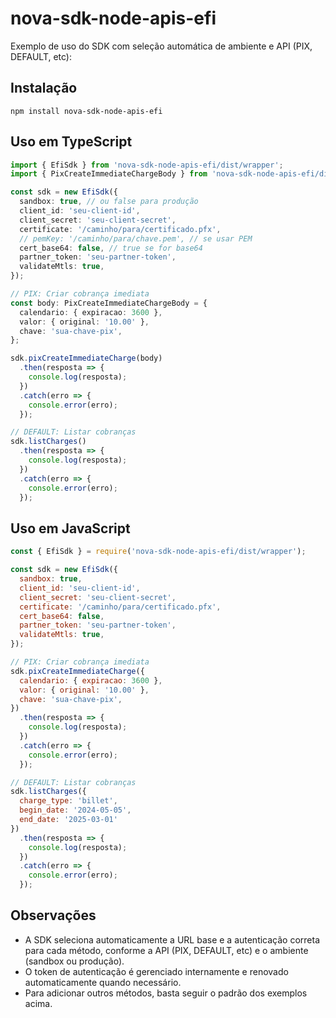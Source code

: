 # nova-sdk-node-apis-efi

Exemplo de uso do SDK com seleção automática de ambiente e API (PIX, DEFAULT, etc):

## Instalação

```
npm install nova-sdk-node-apis-efi
```

## Uso em TypeScript

```ts
import { EfiSdk } from 'nova-sdk-node-apis-efi/dist/wrapper';
import { PixCreateImmediateChargeBody } from 'nova-sdk-node-apis-efi/dist/types/pix';

const sdk = new EfiSdk({
  sandbox: true, // ou false para produção
  client_id: 'seu-client-id',
  client_secret: 'seu-client-secret',
  certificate: '/caminho/para/certificado.pfx',
  // pemKey: '/caminho/para/chave.pem', // se usar PEM
  cert_base64: false, // true se for base64
  partner_token: 'seu-partner-token',
  validateMtls: true,
});

// PIX: Criar cobrança imediata
const body: PixCreateImmediateChargeBody = {
  calendario: { expiracao: 3600 },
  valor: { original: '10.00' },
  chave: 'sua-chave-pix',
};

sdk.pixCreateImmediateCharge(body)
  .then(resposta => {
    console.log(resposta);
  })
  .catch(erro => {
    console.error(erro);
  });

// DEFAULT: Listar cobranças
sdk.listCharges()
  .then(resposta => {
    console.log(resposta);
  })
  .catch(erro => {
    console.error(erro);
  });
```

## Uso em JavaScript

```js
const { EfiSdk } = require('nova-sdk-node-apis-efi/dist/wrapper');

const sdk = new EfiSdk({
  sandbox: true,
  client_id: 'seu-client-id',
  client_secret: 'seu-client-secret',
  certificate: '/caminho/para/certificado.pfx',
  cert_base64: false,
  partner_token: 'seu-partner-token',
  validateMtls: true,
});

// PIX: Criar cobrança imediata
sdk.pixCreateImmediateCharge({
  calendario: { expiracao: 3600 },
  valor: { original: '10.00' },
  chave: 'sua-chave-pix',
})
  .then(resposta => {
    console.log(resposta);
  })
  .catch(erro => {
    console.error(erro);
  });

// DEFAULT: Listar cobranças
sdk.listCharges({
  charge_type: 'billet',
  begin_date: '2024-05-05',
  end_date: '2025-03-01'
})
  .then(resposta => {
    console.log(resposta);
  })
  .catch(erro => {
    console.error(erro);
  });
```

## Observações
- A SDK seleciona automaticamente a URL base e a autenticação correta para cada método, conforme a API (PIX, DEFAULT, etc) e o ambiente (sandbox ou produção).
- O token de autenticação é gerenciado internamente e renovado automaticamente quando necessário.
- Para adicionar outros métodos, basta seguir o padrão dos exemplos acima. 